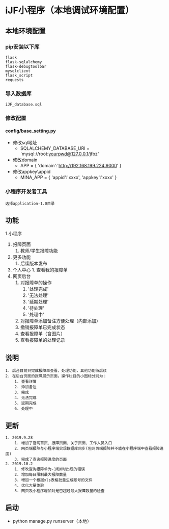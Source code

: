 # iJF小程序（本地调试环境配置）
## 本地环境配置

### pip安装以下库
    flask
    flask-sqlalchemy
    flask-debugtoolbar
    mysqlclient
    flask_script
    requests
    
### 导入数据库
    iJF_database.sql
    
### 修改配置
#### config/base_setting.py 
- 修改sql地址
    - SQLALCHEMY_DATABASE_URI = 'mysql://root:yourpwd@127.0.0.1/jfbz'
- 修改domain
    - APP = {
    'domain':'http://192.168.199.224:9000'
       }
 - 修改appkey\appid
    - MINA_APP = {
        'appid':'xxxx',
        'appkey':'xxxx'
      }
       
### 小程序开发者工具
    选择application-1.0目录
    
## 功能
1.小程序
   1. 报障页面
      1. 教师/学生报障功能
   2. 更多功能
      1. 后续版本发布
   3.  个人中心
      1. 查看我的报障单
2. 网页后台
    1. 对报障单的操作
       1. '处理完成'
       2. '无法处理'
       3. '延期处理'
       4. '待处理'
       5. '处理中'
    2. 对报障单添加备注方便处理（内部添加）
    3. 撤销报障单已完成状态
    4. 查看报障单（含图片）
    5. 查看报障单的处理记录
    
## 说明
    1. 后台目前只完成报障单查看、处理功能，其他功能待后续
    2. 在后台页面的报障展示页面，操作栏目的小图标分别为：
        1. 查看详情
        2. 添加备注
        3. 完成
        4. 无法完成
        5. 延期完成
        6. 处理中
        
## 更新
    1. 2019.9.28
        1. 增加了官网首页、报障页面、关于页面、工作人员入口
        2. 网页端报障与小程序端实现数据库同步(但网页端报障并不能在小程序端中查看报障进度)
        3. 完成了查询报障进度的页面
    2. 2019.10.2
        1. 修改查询报障单为-1和0时出现的错误
        2. 增加每日限制最大报障数量
        3. 增加一个根据xls表格批量生成账号的文件
        4. 优化大量体验
        5. 网页及小程序增加对是否超过最大报障数量的检查
    
## 启动
* python manage.py runserver（本地）


